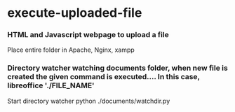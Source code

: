 # execute-uploaded-file


### HTML and Javascript webpage to upload a file ###
Place entire folder in Apache, Nginx, xampp

### Directory watcher watching documents folder, when new file is created the given command is executed.... In this case, libreoffice './FILE_NAME' ###
Start directory watcher python ./documents/watchdir.py
